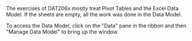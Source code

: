 The exercises of DAT206x mostly treat Pivot Tables and the Excel Data Model. If the sheets are empty, all the work was done in the Data Model.

To access the Data Model, click on the "Data" pane in the ribbon and then "Manage Data Model" to bring up the window.
